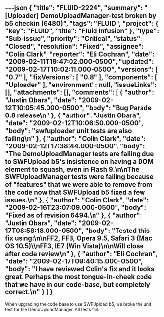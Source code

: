 ---json
{
  "title": "FLUID-2224",
  "summary": "[Uploader] DemoUploadManager-test broken by b5 checkin (6480)",
  "tags": "FLUID",
  "project": {
    "key": "FLUID",
    "title": "Fluid Infusion"
  },
  "type": "Sub-issue",
  "priority": "Critical",
  "status": "Closed",
  "resolution": "Fixed",
  "assignee": "Colin Clark",
  "reporter": "Eli Cochran",
  "date": "2009-02-11T19:47:02.000-0500",
  "updated": "2009-02-17T10:02:11.000-0500",
  "versions": [
    "0.7"
  ],
  "fixVersions": [
    "0.8"
  ],
  "components": [
    "Uploader"
  ],
  "environment": null,
  "issueLinks": [],
  "attachments": [],
  "comments": [
    {
      "author": "Justin Obara",
      "date": "2009-02-12T10:05:45.000-0500",
      "body": "Bug Parade 0.8 release\n"
    },
    {
      "author": "Justin Obara",
      "date": "2009-02-12T10:06:50.000-0500",
      "body": "swfuploader unit tests are also failing\n"
    },
    {
      "author": "Colin Clark",
      "date": "2009-02-12T17:38:44.000-0500",
      "body": "The DemoUploadManager tests are failing due to SWFUpload b5's insistence on having a DOM element to squash, even in Flash 9.\n\nThe SWFUploadManager tests were failing because of \"features\" that we were able to remove from the code now that SWFUpload b5 fixed a few issues.\n"
    },
    {
      "author": "Colin Clark",
      "date": "2009-02-16T23:07:09.000-0500",
      "body": "Fixed as of revision 6494.\n"
    },
    {
      "author": "Justin Obara",
      "date": "2009-02-17T08:58:18.000-0500",
      "body": "Tested this fix using:\n\nFF2, FF3, Opera 9.5, Safari 3 (Mac OS 10.5)\\\nFF3, IE7 (Win Vista)\n\nWill close after code review\n"
    },
    {
      "author": "Eli Cochran",
      "date": "2009-02-17T09:40:15.000-0500",
      "body": "I have reviewed Colin's fix and it looks great. Perhaps the most tongue-in-cheek code that we have in our code-base, but completely correct.\n"
    }
  ]
}
---
When upgrading the code base to use SWFUpload b5, we broke the unit test for the DemoUploadManager. All tests fail.

        